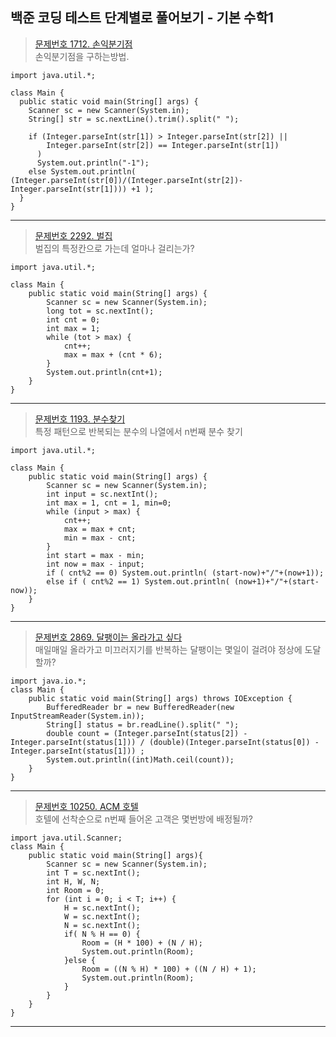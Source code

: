 ## 백준 코딩 테스트 단계별로 풀어보기 - 기본 수학1

>[문제번호 1712. 손익분기점](https://www.acmicpc.net/problem/1712)   
>손익분기점을 구하는방법.

    import java.util.*;

    class Main {
      public static void main(String[] args) {                    									
        Scanner sc = new Scanner(System.in);
        String[] str = sc.nextLine().trim().split(" ");

        if (Integer.parseInt(str[1]) > Integer.parseInt(str[2]) || 
            Integer.parseInt(str[2]) == Integer.parseInt(str[1])
          ) 
          System.out.println("-1");
        else System.out.println( (Integer.parseInt(str[0])/(Integer.parseInt(str[2])-Integer.parseInt(str[1]))) +1 );
      }
    }
---
>[문제번호 2292. 벌집](https://www.acmicpc.net/problem/2292)   
>벌집의 특정칸으로 가는데 얼마나 걸리는가?

    import java.util.*;

    class Main {
        public static void main(String[] args) {                    									
            Scanner sc = new Scanner(System.in);		
            long tot = sc.nextInt();
            int cnt = 0;
            int max = 1;		
            while (tot > max) {
                cnt++;
                max = max + (cnt * 6);
            }
            System.out.println(cnt+1);
        }
    }
---
>[문제번호 1193. 분수찾기](https://www.acmicpc.net/problem/1193)   
>특정 패턴으로 반복되는 분수의 나열에서 n번째 분수 찾기

    import java.util.*;

    class Main {
        public static void main(String[] args) {                    									
            Scanner sc = new Scanner(System.in);				
            int input = sc.nextInt();
            int max = 1, cnt = 1, min=0;		
            while (input > max) {
                cnt++;
                max = max + cnt;
                min = max - cnt;
            }
            int start = max - min;
            int now = max - input;
            if ( cnt%2 == 0) System.out.println( (start-now)+"/"+(now+1));			
            else if ( cnt%2 == 1) System.out.println( (now+1)+"/"+(start-now));
        }
    }
---
>[문제번호 2869. 달팽이는 올라가고 싶다](https://www.acmicpc.net/problem/2869)   
>매일매일 올라가고 미끄러지기를 반복하는 달팽이는 몇일이 걸려야 정상에 도달할까?

    import java.io.*;
    class Main {
        public static void main(String[] args) throws IOException {                    									
            BufferedReader br = new BufferedReader(new InputStreamReader(System.in));				
            String[] status = br.readLine().split(" ");		
            double count = (Integer.parseInt(status[2]) - Integer.parseInt(status[1])) / (double)(Integer.parseInt(status[0]) - Integer.parseInt(status[1])) ;
            System.out.println((int)Math.ceil(count));
        }
    }
---
>[문제번호 10250. ACM 호텔](https://www.acmicpc.net/problem/10250)   
>호텔에 선착순으로 n번째 들어온 고객은 몇번방에 배정될까?

    import java.util.Scanner;
    class Main {
        public static void main(String[] args){                    										
            Scanner sc = new Scanner(System.in);
            int T = sc.nextInt();
            int H, W, N;
            int Room = 0;
            for (int i = 0; i < T; i++) {		
                H = sc.nextInt();
                W = sc.nextInt(); 
                N = sc.nextInt(); 
                if( N % H == 0) {
                    Room = (H * 100) + (N / H);
                    System.out.println(Room);
                }else {
                    Room = ((N % H) * 100) + ((N / H) + 1);
                    System.out.println(Room);
                }
            }
        }
    }
---
